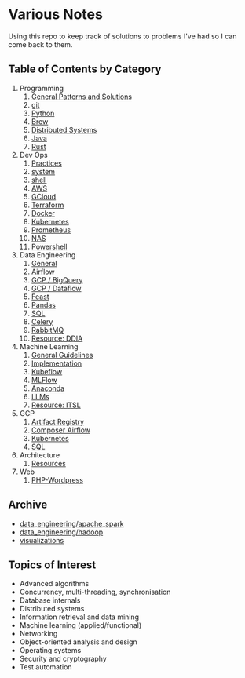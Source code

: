 # Various Notes

Using this repo to keep track of solutions to problems I've had so I can come back to them.

## Table of Contents by Category

1. Programming
    1. [General Patterns and Solutions](programming/general-patterns-and-solutions)
    1. [git](programming/git)
    1. [Python](programming/python)
    1. [Brew](programming/brew)
    1. [Distributed Systems](programming/distributed-systems)
    1. [Java](programming/java)
    1. [Rust](programming/rust)
2. Dev Ops
    1. [Practices](dev-ops/practices)
    1. [system](dev-ops/system)
    1. [shell](dev-ops/shell)
    1. [AWS](dev-ops/aws)
    1. [GCloud](dev-ops/gcloud)
    1. [Terraform](dev-ops/terraform)
    1. [Docker](dev-ops/docker)
    1. [Kubernetes](dev-ops/kubernetes)
    1. [Prometheus](dev-ops/prometheus/)
    1. [NAS](dev-ops/nas)
    1. [Powershell](dev-ops/powershell)
3. Data Engineering
    1. [General](data-engineering/general)
    1. [Airflow](data-engineering/airflow)
    1. [GCP / BigQuery](data-engineering/bigquery)
    1. [GCP / Dataflow](data-engineering/dataflow)
    1. [Feast](data-engineering/feast)
    1. [Pandas](data-engineering/pandas)
    1. [SQL](data-engineering/sql)
    1. [Celery](data-engineering/celery)
    1. [RabbitMQ](data-engineering/rabbitmq)
    1. [Resource: DDIA](data-engineering/resource-ddia)
4. Machine Learning
    1. [General Guidelines](machine-learning/general)
    1. [Implementation](machine-learning/implementation)
    1. [Kubeflow](machine-learning/kubeflow)
    1. [MLFlow](machine-learning/mlflow)
    1. [Anaconda](machine-learning/anaconda)
    1. [LLMs](machine-learning/llm)
    1. [Resource: ITSL](machine-learning/itsl)
5. GCP
    1. [Artifact Registry](gcp/artifact-registry)
    1. [Composer Airflow](gcp/composer-airflow)
    1. [Kubernetes](gcp/kubernetes)
    1. [SQL](gcp/sql)
6. Architecture
    1. [Resources](architecture/borrowed-resources)
7. Web
    1. [PHP-Wordpress](web/php-wordpress)


## Archive
- [data_engineering/apache_spark](xx-archive/data-engineering/apache-spark)
- [data_engineering/hadoop](xx-archive/data-engineering/hadoop)
- [visualizations](xx-archive/visualizations)

## Topics of Interest

- Advanced algorithms
- Concurrency, multi-threading, synchronisation
- Database internals
- Distributed systems
- Information retrieval and data mining
- Machine learning (applied/functional)
- Networking
- Object-oriented analysis and design
- Operating systems
- Security and cryptography
- Test automation
